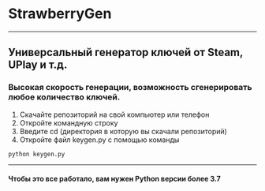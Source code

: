 # StrawberryGen 
***
## Универсальный генератор ключей от Steam, UPlay и т.д.

### Высокая скорость генерации, возможность сгенерировать любое количество ключей.

1. Скачайте репозиторий на свой компьютер или телефон
2. Откройте командную строку
3. Введите cd (директория в которую вы скачали репозиторий)
4. Откройте файл keygen.py с помощью команды
```
python keygen.py
```

***

#### Чтобы это все работало, вам нужен Python версии более 3.7

  
  
